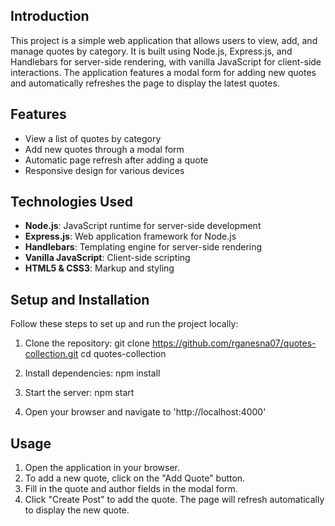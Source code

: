 ## Introduction

This project is a simple web application that allows users to view, add, and manage quotes by category. It is built using Node.js, Express.js, and Handlebars for server-side rendering, with vanilla JavaScript for client-side interactions. The application features a modal form for adding new quotes and automatically refreshes the page to display the latest quotes.

## Features

- View a list of quotes by category
- Add new quotes through a modal form
- Automatic page refresh after adding a quote
- Responsive design for various devices

## Technologies Used

- **Node.js**: JavaScript runtime for server-side development
- **Express.js**: Web application framework for Node.js
- **Handlebars**: Templating engine for server-side rendering
- **Vanilla JavaScript**: Client-side scripting
- **HTML5 & CSS3**: Markup and styling

## Setup and Installation

Follow these steps to set up and run the project locally:

1. Clone the repository:
   git clone https://github.com/rganesna07/quotes-collection.git
   cd quotes-collection

2. Install dependencies:
   npm install

3. Start the server:
   npm start

4. Open your browser and navigate to 'http://localhost:4000'

## Usage

1. Open the application in your browser.
2. To add a new quote, click on the "Add Quote" button.
3. Fill in the quote and author fields in the modal form.
4. Click "Create Post" to add the quote. The page will refresh automatically to display the new quote.

